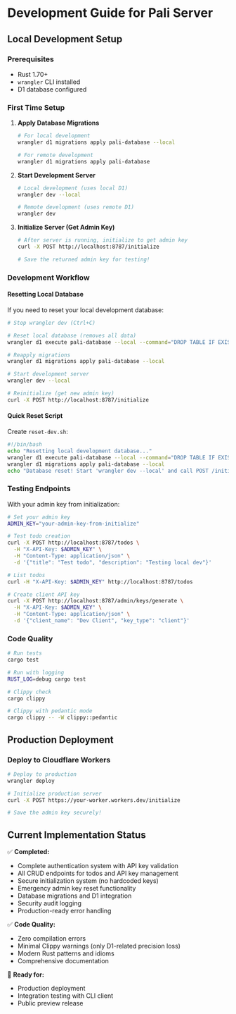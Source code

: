 # Development Guide for Pali Server

## Local Development Setup

### Prerequisites
- Rust 1.70+
- `wrangler` CLI installed
- D1 database configured

### First Time Setup

1. **Apply Database Migrations**
   ```bash
   # For local development
   wrangler d1 migrations apply pali-database --local
   
   # For remote development
   wrangler d1 migrations apply pali-database
   ```

2. **Start Development Server**
   ```bash
   # Local development (uses local D1)
   wrangler dev --local
   
   # Remote development (uses remote D1)
   wrangler dev
   ```

3. **Initialize Server (Get Admin Key)**
   ```bash
   # After server is running, initialize to get admin key
   curl -X POST http://localhost:8787/initialize
   
   # Save the returned admin key for testing!
   ```

### Development Workflow

#### Resetting Local Database
If you need to reset your local development database:

```bash
# Stop wrangler dev (Ctrl+C)

# Reset local database (removes all data)
wrangler d1 execute pali-database --local --command="DROP TABLE IF EXISTS todos; DROP TABLE IF EXISTS api_keys;"

# Reapply migrations
wrangler d1 migrations apply pali-database --local

# Start development server
wrangler dev --local

# Reinitialize (get new admin key)
curl -X POST http://localhost:8787/initialize
```

#### Quick Reset Script
Create `reset-dev.sh`:
```bash
#!/bin/bash
echo "Resetting local development database..."
wrangler d1 execute pali-database --local --command="DROP TABLE IF EXISTS todos; DROP TABLE IF EXISTS api_keys;"
wrangler d1 migrations apply pali-database --local
echo "Database reset! Start 'wrangler dev --local' and call POST /initialize"
```

### Testing Endpoints

With your admin key from initialization:

```bash
# Set your admin key
ADMIN_KEY="your-admin-key-from-initialize"

# Test todo creation
curl -X POST http://localhost:8787/todos \
  -H "X-API-Key: $ADMIN_KEY" \
  -H "Content-Type: application/json" \
  -d '{"title": "Test todo", "description": "Testing local dev"}'

# List todos
curl -H "X-API-Key: $ADMIN_KEY" http://localhost:8787/todos

# Create client API key
curl -X POST http://localhost:8787/admin/keys/generate \
  -H "X-API-Key: $ADMIN_KEY" \
  -H "Content-Type: application/json" \
  -d '{"client_name": "Dev Client", "key_type": "client"}'
```

### Code Quality

```bash
# Run tests
cargo test

# Run with logging
RUST_LOG=debug cargo test

# Clippy check
cargo clippy

# Clippy with pedantic mode
cargo clippy -- -W clippy::pedantic
```

## Production Deployment

### Deploy to Cloudflare Workers
```bash
# Deploy to production
wrangler deploy

# Initialize production server
curl -X POST https://your-worker.workers.dev/initialize

# Save the admin key securely!
```

## Current Implementation Status

✅ **Completed:**
- Complete authentication system with API key validation
- All CRUD endpoints for todos and API key management  
- Secure initialization system (no hardcoded keys)
- Emergency admin key reset functionality
- Database migrations and D1 integration
- Security audit logging
- Production-ready error handling

✅ **Code Quality:**
- Zero compilation errors
- Minimal Clippy warnings (only D1-related precision loss)
- Modern Rust patterns and idioms
- Comprehensive documentation

🚀 **Ready for:**
- Production deployment
- Integration testing with CLI client
- Public preview release